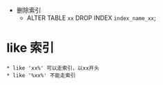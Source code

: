 * 删除索引
    * ALTER TABLE `xx` DROP INDEX `index_name_xx`;
    
# like 索引
    * like 'xx%' 可以走索引，以xx开头
    * like '%xx%' 不能走索引
    
    